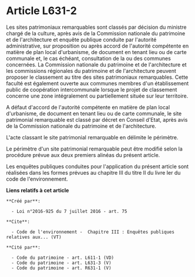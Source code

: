 # Article L631-2

Les sites patrimoniaux remarquables sont classés par décision du ministre chargé de la culture, après avis de la Commission
nationale du patrimoine et de l'architecture et enquête publique conduite par l'autorité administrative, sur proposition ou
après accord de l'autorité compétente en matière de plan local d'urbanisme, de document en tenant lieu ou de carte communale
et, le cas échéant, consultation de la ou des communes concernées. La Commission nationale du patrimoine et de l'architecture
et les commissions régionales du patrimoine et de l'architecture peuvent proposer le classement au titre des sites
patrimoniaux remarquables. Cette faculté est également ouverte aux communes membres d'un établissement public de coopération
intercommunale lorsque le projet de classement concerne une zone intégralement ou partiellement située sur leur territoire. 

A défaut d'accord de l'autorité compétente en matière de plan local d'urbanisme, de document en tenant lieu ou de carte
communale, le site patrimonial remarquable est classé par décret en Conseil d'Etat, après avis de la Commission nationale du
patrimoine et de l'architecture. 

L'acte classant le site patrimonial remarquable en délimite le périmètre. 

Le périmètre d'un site patrimonial remarquable peut être modifié selon la procédure prévue aux deux premiers alinéas du
présent article. 

Les enquêtes publiques conduites pour l'application du présent article sont réalisées dans les formes prévues au chapitre III
du titre II du livre Ier du code de l'environnement.

**Liens relatifs à cet article**

	**Créé par**:

	  - Loi n°2016-925 du 7 juillet 2016 - art. 75

	**Cite**:

	  - Code de l'environnement -  Chapitre III : Enquêtes publiques relatives aux... (VT)

	**Cité par**:

	  - Code du patrimoine - art. L611-1 (VD)
	  - Code du patrimoine - art. L631-3 (V)
	  - Code du patrimoine - art. R631-1 (V)
